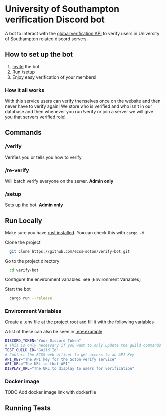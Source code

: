 # University of Southampton verification Discord bot

A bot to interact with the [global verification API](https://github.com/ecss-soton/verify) to verify users in University of Southampton related discord servers.

## How to set up the bot

1) [Invite](https://society.ecs.soton.ac.uk/verify-invite) the bot
2) Run /setup
3) Enjoy easy verification of your members!

### How it all works

With this service users can verify themselves once on the website and then never have to verify again! We store who is verified and who isn't in our database and then whenever you run /verify or join a server we will give you that servers verified role!

## Commands

### /verify

Verifies you or tells you how to verify.

### /re-verify

Will batch verify everyone on the server. **Admin only**

### /setup

Sets up the bot. **Admin only**

## Run Locally

Make sure you have [rust installed](https://www.rust-lang.org/tools/install). You can check this with `cargo -V`

Clone the project

```bash
  git clone https://github.com/ecss-soton/verify-bot.git
```

Go to the project directory

```bash
  cd verify-bot
```

Configure the environment variables. See [Environment Variables]

Start the bot

```bash
  cargo run --release
```

### Environment Variables

Create a .env file at the project root and fill it with the following variables

A list of these can also be seen in [.env.example](./.env.example)

```bash
DISCORD_TOKEN="Your Discord Token"
# This is only necessary if you want to only update the guild commands and not the global ones.
TEST_GUILD_ID="Guild Id"
# Contact the ECSS web officer to get access to an API Key
API_KEY="The API key for the Soton verify service"
API_URL="The URL to that API"
DISPLAY_URL="The URL to display to users for verification"
```

### Docker image

TODO Add docker image link with dockerfile

## Running Tests

